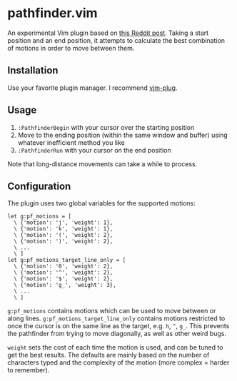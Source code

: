 # pathfinder.vim

An experimental Vim plugin based on [this Reddit post][reddit]. Taking a start
position and an end position, it attempts to calculate the best combination of
motions in order to move between them.

## Installation

Use your favorite plugin manager. I recommend
[vim-plug](https://github.com/junegunn/vim-plug).

## Usage

1. `:PathfinderBegin` with your cursor over the starting position
2. Move to the ending position (within the same window and buffer) using
   whatever inefficient method you like
1. `:PathfinderRun` with your cursor on the end position

Note that long-distance movements can take a while to process.

## Configuration

The plugin uses two global variables for the supported motions:

```vim
let g:pf_motions = [
  \ {'motion': 'j', 'weight': 1},
  \ {'motion': 'k', 'weight': 1},
  \ {'motion': '(', 'weight': 2},
  \ {'motion': ')', 'weight': 2},
  \ ...
  \ ]
let g:pf_motions_target_line_only = [
  \ {'motion': '0', 'weight': 2},
  \ {'motion': '^', 'weight': 2},
  \ {'motion': '$', 'weight': 2},
  \ {'motion': 'g_', 'weight': 3},
  \ ...
  \ ]
```

`g:pf_motions` contains motions which can be used to move between or along lines.
`g:pf_motions_target_line_only` contains motions restricted to once the cursor
is on the same line as the target, e.g. `h`, `^`, `g_`. This prevents the
pathfinder from trying to move diagonally, as well as other weird bugs.

`weight` sets the cost of each time the motion is used, and can be tuned to get
the best results. The defaults are mainly based on the number of characters
typed and the complexity of the motion (more complex = harder to remember).


[reddit]: https://www.reddit.com/r/vim/comments/gpam7f/plugin_to_suggest_how_to_be_more_efficient/frm01tx?utm_source=share&utm_medium=web2x
